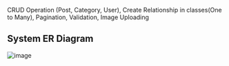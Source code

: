 CRUD Operation (Post, Category, User),
Create Relationship in classes(One to Many),
Pagination,
Validation,
Image Uploading


## System ER Diagram
![image](https://github.com/IT21307058/Blog-Application-SpringBoot-BackEnd/assets/99331889/df9c0391-6a85-4c85-a521-f55c28c2c474)

